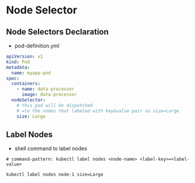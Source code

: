 # Node Selector

## Node Selectors Declaration

- pod-definition.yml

```yaml
apiVersion: v1
kind: Pod
metadata:
  name: myapp-pod
spec:
  containers:
    - name: data-processor
      image: data-processor
  nodeSelector:
    # this pod will be dispatched 
    # =to the nodes that labeled with key&value pair as size=Large 
    size: Large 
```

## Label Nodes

- shell command to label nodes

```shell
# command-pattern: kubectl label nodes <node-name> <label-key>=<label-value>

kubectl label nodes node-1 size=Large  
```